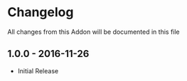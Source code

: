 # Changelog

All changes from this Addon will be documented in this file

## 1.0.0 - 2016-11-26
 - Initial Release